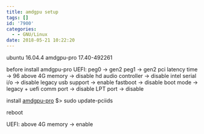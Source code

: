 ```yaml
---
title: amdgpu setup
tags: []
id: '7900'
categories:
  - - GNU/Linux
date: 2018-05-21 10:22:20
---
```



<!-- more -->
ubuntu 16.04.4
amdgpu-pro 17.40-492261

before install amdgpu-pro
UEFI:
peg0 -> gen2
peg1 -> gen2
pci latency time -> 96
above 4G memory -> disable
hd audio controller -> disable
intel serial i/o -> disable
legacy usb support -> enable
fastboot -> disable
boot mode -> legacy + uefi
comm port -> disable
LPT port -> disable

install [amdgpu-pro](https://support.amd.com/en-us/kb-articles/Pages/AMDGPU-PRO-Driver-for-Linux-Release-Notes.aspx)
$> sudo update-pciids

reboot

UEFI:
above 4G memory -> enable